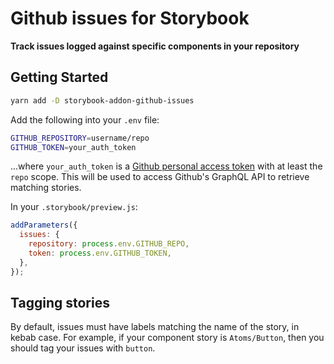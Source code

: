 # Github issues for Storybook

**Track issues logged against specific components in your repository**

## Getting Started

```sh
yarn add -D storybook-addon-github-issues
```

Add the following into your `.env` file:

```sh
GITHUB_REPOSITORY=username/repo
GITHUB_TOKEN=your_auth_token
```

...where `your_auth_token` is a [Github personal access token](https://github.com/settings/tokens)
with at least the `repo` scope. This will be used to access Github's GraphQL API to retrieve matching stories.

In your `.storybook/preview.js`:

```javascript
addParameters({
  issues: {
    repository: process.env.GITHUB_REPO,
    token: process.env.GITHUB_TOKEN,
  },
});
```

## Tagging stories

By default, issues must have labels matching the name of the story, in kebab case.
For example, if your component story is `Atoms/Button`, then you should tag your issues with `button`.
